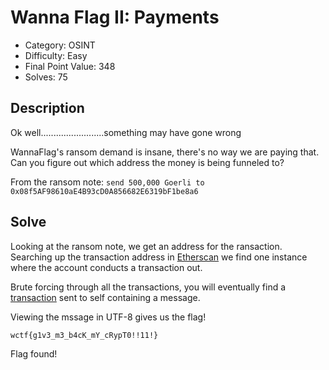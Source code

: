 # Wanna Flag II: Payments

- Category: OSINT
- Difficulty: Easy
- Final Point Value: 348
- Solves: 75
  
## Description

Ok well.........................something may have gone wrong

WannaFlag's ransom demand is insane, there's no way we are paying that. Can you figure out which address the money is being funneled to?

From the ransom note: `send 500,000 Goerli to 0x08f5AF98610aE4B93cD0A856682E6319bF1be8a6`

## Solve

Looking at the ransom note, we get an address for the ransaction. Searching up the transaction address in [Etherscan](https://goerli.etherscan.io/address/0x08f5AF98610aE4B93cD0A856682E6319bF1be8a6) we find one instance where the account conducts a transaction out. 

Brute forcing through all the transactions, you will eventually find a [transaction](https://goerli.etherscan.io/tx/0xd62a1d10d6c6ccfa9b51fd93eb2704cf454c2d0c39bfd80823ad7fb1d441aa45) sent to self containing a message.

Viewing the mssage in UTF-8 gives us the flag!

`wctf{g1v3_m3_b4cK_mY_cRypT0!!11!}`

Flag found!
